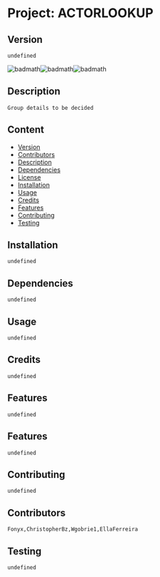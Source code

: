 # Project: ACTORLOOKUP

## Version

```undefined```

![badmath](https://img.shields.io/github/languages/count/Fonyx/actorLookup)![badmath](https://img.shields.io/github/commit-activity/m/Fonyx/actorLookup)![badmath](https://img.shields.io/github/contributors/Fonyx/actorLookup)

## Description

```Group details to be decided```

## Content 

- [Version](#version)
- [Contributors](#contributors)
- [Description](#description)
- [Dependencies](#dependencies)
- [License](#license)
- [Installation](#installation)
- [Usage](#usage)
- [Credits](#credits)
- [Features](#features)
- [Contributing](#contributing)
- [Testing](#testing)


## Installation

```undefined```

## Dependencies

```undefined```

## Usage

```undefined```

## Credits

```undefined```

## Features

```undefined```

## Features

```undefined```

## Contributing

```undefined```

## Contributors

```Fonyx,ChristopherBz,Wgobrie1,EllaFerreira```

## Testing

```undefined```

